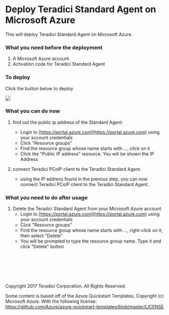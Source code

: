 # Deploy Teradici Standard Agent on Microsoft Azure

This will deploy Teradici Standard Agent on Microsoft Azure.

### What you need before the deployment

1. A Microsoft Azure account
2. Activation code for Teradici Standard Agent

### To deploy

Click the button below to deploy

<a target="_blank" href="https://portal.azure.com/#create/Microsoft.Template/uri/the_encoded_template_uri">
    <img src="http://azuredeploy.net/deploybutton.png"/>
</a>

### What you can do now
1. find out the public ip address of the Standard Agent:
    * Login to [https://portal.azure.com](https://portal.azure.com) using your account credentials
    * Click "Resource groups"
    * Find the resource group whose name starts with ..., click on it
    * Click the "Public IP address" resource. You will be shown the IP Address 

2. connect Teradici PCoIP client to the Teradici Standard Agent.
    * using the IP address found in the prevous step, you can now connect Teradici PCoIP client to the Teradici Standard Agent.

### What you need to do after usage

1. Delete the Teradici Standard Agent from your Microsoft Azure account
    * Login to [https://portal.azure.com](https://portal.azure.com) using your account credentials
    * Click "Resource groups"
    * Find the resource group whose name starts with ..., right-click on it, then select "Delete"
    * You will be prompted to type the resource group name. Type it and click "Delete" button



<p>&nbsp;</p>
<p>&nbsp;</p>
<p>&nbsp;</p>

Copyright 2017 Teradici Corporation. All Rights Reserved.

Some content is based off of the Azure Quickstart Templates, Copyright (c) Microsoft Azure. With the following license: https://github.com/Azure/azure-quickstart-templates/blob/master/LICENSE
